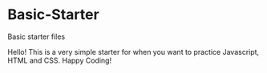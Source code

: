 # Basic-Starter
Basic starter files

Hello! This is a very simple starter for when you want to practice Javascript, HTML and CSS. Happy Coding!

